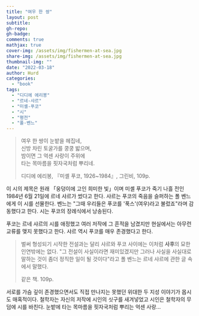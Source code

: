 ```yaml
---
title: "여우 한 쌍"
layout: post
subtitle: 
gh-repo:
gh-badge:
comments: true
mathjax: true
cover-img: /assets/img/fishermen-at-sea.jpg
share-img: /assets/img/fishermen-at-sea.jpg
thumbnail-img: ""
date: "2022-03-18"
author: Hurd
categories: 
  - "book"
tags: 
  - "디디에 에리봉"
  - "르네-샤르"
  - "미셸-푸코"
  - "시"
  - "평전"
  - "폴-벤느"
---
```


> 여우 한 쌍이 눈밭을 헤집네,  
> 신방 차린 토굴가를 쿵쿵 밟으며,  
> 밤이면 그 억센 사랑이 주위에  
> 타는 목마름을 핏자국처럼 뿌리네.
> 
> 디디에 에리봉, 『미셸 푸코, 1926~1984』, 그린비, 109p.

이 시의 제목은 원래 「웅덩이에 고인 희미한 빛」이며 미셸 푸코가 죽기 나흘 전인 1984년 6월 21일에 르네 샤르가 썼다고 한다. 샤르는 푸코의 죽음을 슬퍼하는 폴 벤느에게 이 시를 선물한다. 벤느는 "그때 우리들은 푸코를 '푹스'(여우)라고 불렀죠"라며 감동했다고 한다. 시는 푸코의 장례식에서 낭송된다.

푸코는 르네 샤르의 시를 애정했고 여러 저작에 그 흔적을 남겼지만 현실에서는 아무런 교류를 맺지 못했다고 한다. 샤르 역시 푸코를 매우 존경했다고 한다.

> 벌써 형성되기 시작한 전설과는 달리 샤르와 푸코 사이에는 이처럼 **사후**의 묘한 인연밖에는 없다. "그 전설이 사실이라면 재미있겠지만 그러나 사실을 사실대로 말하는 것이 좀더 정직한 일이 될 것이다"라고 폴 벤느는 르네 샤르에 관한 글 속에서 말했다.
> 
> 같은 책. 109p.

서로를 가슴 깊이 존경했으면서도 직접 만나지는 못했던 위대한 두 지성 이야기가 몹시도 매혹적이다. 철학자는 자신의 저작에 시인의 싯구를 새겨넣었고 시인은 철학자의 무덤에 시를 바친다. 눈밭에 타는 목마름을 핏자국처럼 뿌리는 억센 사랑...
